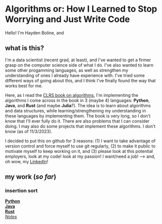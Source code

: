 # Algorithms or: How I Learned to Stop Worrying and Just Write Code

Hello! I'm Hayden Boline, and

## what is this?
I'm a data scientist (recent grad, at least), and I've wanted to get a firmer grasp on the computer science side of what I do. I've also wanted to learn some other progamming languages, as well as strengthen my understanding of ones I already have experience with. I've tried some different ways of going about this, and I think I've finally found the way that works best for me. 

Here, as I read the [CLRS book on algorithms](http://mitpress.mit.edu/9780262046305/introduction-to-algorithms/), I'm implementing the algorithms I come across in the book in 3 (maybe 4) languages: **Python**, **Java**, and **Rust** (and maybe **Julia**?). The idea is to learn about algorithms and data structures, while learning/strengthening my understanding in these languages by implementing them. The book is very long, so I don't know that I'll ever fully do it. There are also problems that I can consider doing. I may also do some projects that implement these algorithms. I don't know (as of 11/3/2023).

I decided to put this on github for 3 reasons: (1) I want to take advantage of version control and force myself to use git regularly, (2) to make it public to motivate myself to keep working on it, and (3) please look at this potential employers, look at my code! look at my passion! I want/need a job! --> and, oh wow, my [LinkedIn](https://www.linkedin.com/in/haydenboline/)!

## my work (*so far*)

### insertion sort
[**Python**](./insertion_sort/python/insertion_sort.py) \
[**Java**](./insertion_sort/java/insertion_sort.java) \
[**Rust**](./insertion_sort/rust/insertion_sort.rs)\
[*Notes*](./insertion_sort/notes.md)